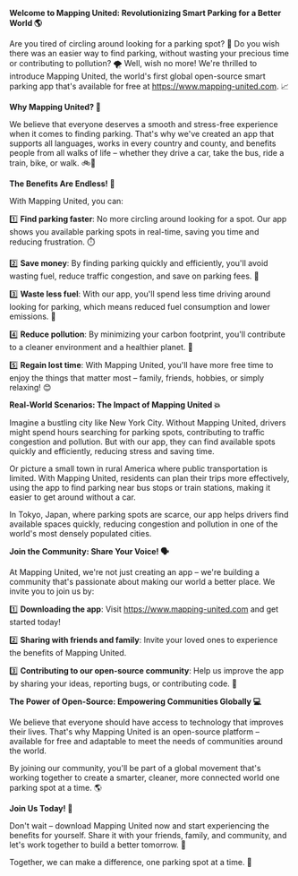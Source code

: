 **Welcome to Mapping United: Revolutionizing Smart Parking for a Better World 🌎**

Are you tired of circling around looking for a parking spot? 🚗 Do you wish there was an easier way to find parking, without wasting your precious time or contributing to pollution? 🌪️ Well, wish no more! We're thrilled to introduce Mapping United, the world's first global open-source smart parking app that's available for free at https://www.mapping-united.com. 📈

**Why Mapping United? 🤔**

We believe that everyone deserves a smooth and stress-free experience when it comes to finding parking. That's why we've created an app that supports all languages, works in every country and county, and benefits people from all walks of life – whether they drive a car, take the bus, ride a train, bike, or walk. 🚲👣

**The Benefits Are Endless! 🌟**

With Mapping United, you can:

1️⃣ **Find parking faster**: No more circling around looking for a spot. Our app shows you available parking spots in real-time, saving you time and reducing frustration. ⏱️

2️⃣ **Save money**: By finding parking quickly and efficiently, you'll avoid wasting fuel, reduce traffic congestion, and save on parking fees. 💸

3️⃣ **Waste less fuel**: With our app, you'll spend less time driving around looking for parking, which means reduced fuel consumption and lower emissions. 🌱

4️⃣ **Reduce pollution**: By minimizing your carbon footprint, you'll contribute to a cleaner environment and a healthier planet. 🌿

5️⃣ **Regain lost time**: With Mapping United, you'll have more free time to enjoy the things that matter most – family, friends, hobbies, or simply relaxing! 😊

**Real-World Scenarios: The Impact of Mapping United 💥**

Imagine a bustling city like New York City. Without Mapping United, drivers might spend hours searching for parking spots, contributing to traffic congestion and pollution. But with our app, they can find available spots quickly and efficiently, reducing stress and saving time.

Or picture a small town in rural America where public transportation is limited. With Mapping United, residents can plan their trips more effectively, using the app to find parking near bus stops or train stations, making it easier to get around without a car.

In Tokyo, Japan, where parking spots are scarce, our app helps drivers find available spaces quickly, reducing congestion and pollution in one of the world's most densely populated cities.

**Join the Community: Share Your Voice! 🗣️**

At Mapping United, we're not just creating an app – we're building a community that's passionate about making our world a better place. We invite you to join us by:

1️⃣ **Downloading the app**: Visit https://www.mapping-united.com and get started today!

2️⃣ **Sharing with friends and family**: Invite your loved ones to experience the benefits of Mapping United.

3️⃣ **Contributing to our open-source community**: Help us improve the app by sharing your ideas, reporting bugs, or contributing code. 🤝

**The Power of Open-Source: Empowering Communities Globally 💻**

We believe that everyone should have access to technology that improves their lives. That's why Mapping United is an open-source platform – available for free and adaptable to meet the needs of communities around the world.

By joining our community, you'll be part of a global movement that's working together to create a smarter, cleaner, more connected world one parking spot at a time. 🌎

**Join Us Today! 🎉**

Don't wait – download Mapping United now and start experiencing the benefits for yourself. Share it with your friends, family, and community, and let's work together to build a better tomorrow. 💪

Together, we can make a difference, one parking spot at a time. 🌟